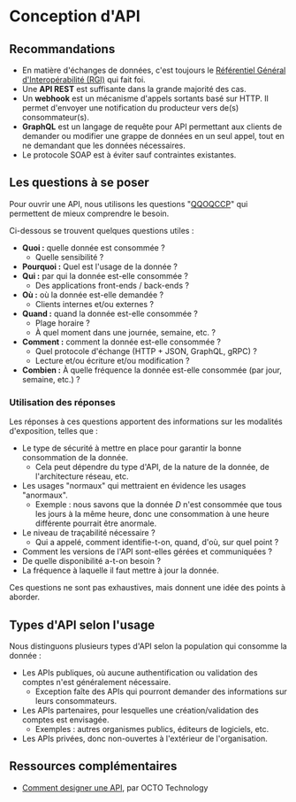 # Conception d'API

## Recommandations

* En matière d'échanges de données, c'est toujours le [Référentiel Général d'Interopérabilité (RGI)](https://www.numerique.gouv.fr/publications/interoperabilite/) qui fait foi.
* Une **API REST** est suffisante dans la grande majorité des cas.
* Un **webhook** est un mécanisme d'appels sortants basé sur HTTP. Il permet d'envoyer une notification du producteur vers de(s) consommateur(s).
* **GraphQL** est un langage de requête pour API permettant aux clients de demander ou modifier une grappe de données en un seul appel, tout en ne demandant que les données nécessaires.
* Le protocole SOAP est à éviter sauf contraintes existantes.

## Les questions à se poser

Pour ouvrir une API, nous utilisons les questions "[QQOQCCP](https://fr.wikipedia.org/wiki/QQOQCCP)" qui permettent de mieux comprendre le besoin.

Ci-dessous se trouvent quelques questions utiles :
* **Quoi :** quelle donnée est consommée ?
  * Quelle sensibilité ?
* **Pourquoi :** Quel est l'usage de la donnée ?
* **Qui :** par qui la donnée est-elle consommée ?
  * Des applications front-ends / back-ends ?
* **Où :** où la donnée est-elle demandée ?
  * Clients internes et/ou externes ?
* **Quand :** quand la donnée est-elle consommée ?
  * Plage horaire ?
  * À quel moment dans une journée, semaine, etc. ?
* **Comment :** comment la donnée est-elle consommée ?
  * Quel protocole d'échange (HTTP + JSON, GraphQL, gRPC) ?
  * Lecture et/ou écriture et/ou modification ?
* **Combien :** À quelle fréquence la donnée est-elle consommée (par jour, semaine, etc.) ?

### Utilisation des réponses

Les réponses à ces questions apportent des informations sur les modalités d'exposition, telles que :

* Le type de sécurité à mettre en place pour garantir la bonne consommation de la donnée.
  * Cela peut dépendre du type d'API, de la nature de la donnée, de l'architecture réseau, etc.
* Les usages "normaux" qui mettraient en évidence les usages "anormaux".
  * Exemple : nous savons que la donnée _D_ n'est consommée que tous les jours à la même heure, donc une consommation à une heure différente pourrait être anormale.
* Le niveau de traçabilité nécessaire ?
  * Qui a appelé, comment identifie-t-on, quand, d'où, sur quel point ?
* Comment les versions de l'API sont-elles gérées et communiquées ?
* De quelle disponibilité a-t-on besoin ?
* La fréquence à laquelle il faut mettre à jour la donnée.

Ces questions ne sont pas exhaustives, mais donnent une idée des points à aborder.

## Types d'API selon l'usage

Nous distinguons plusieurs types d'API selon la population qui consomme la donnée :

* Les APIs publiques, où aucune authentification ou validation des comptes n'est généralement nécessaire.
  * Exception faîte des APIs qui pourront demander des informations sur leurs consommateurs.
* Les APIs partenaires, pour lesquelles une création/validation des comptes est envisagée.
  * Exemples : autres organismes publics, éditeurs de logiciels, etc.
* Les APIs privées, donc non-ouvertes à l'extérieur de l'organisation.

## Ressources complémentaires

* [Comment designer une API](https://blog.octo.com/designer-une-api-rest), par OCTO Technology
